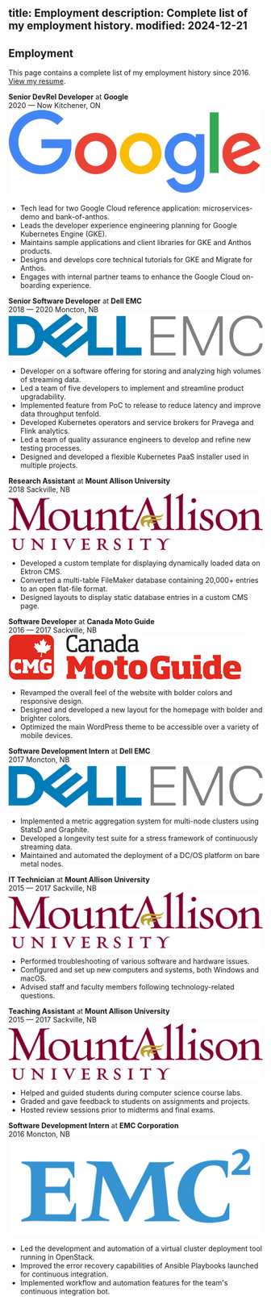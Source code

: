 title: Employment
description: Complete list of my employment history.
modified: 2024-12-21
---

## <i class="fa-duotone fa-light fa-memo-circle-info me-1"></i>Employment

This page contains a complete list of my employment history since 2016. [View my resume](/resume/).

<!-- IFTTT: Update /resume too -->

<div class="resume-cards-group">
  <div class="resume-card">
    <div class="resume-card-header">
      <div>
        <b>Senior DevRel Developer</b> at <b>Google</b><br>
        <span class="me-2 no-wrap"><i class="fa-duotone fa-light fa-calendar me-1 color-green"></i>2020 — Now</span>
        <span class="me-2 no-wrap"><i class="fa-duotone fa-light fa-location-dot me-1 color-red"></i>Kitchener, ON</span>
      </div>
      <img class="no-radius h-40 d-sm-none" src="/static/assets/logo-google.png" alt="Logo for Google">
    </div>
    <div class="resume-card-content">
      <ul>
        <li>Tech lead for two Google Cloud reference application: microservices-demo and bank-of-anthos.</li>
        <li>Leads the developer experience engineering planning for Google Kubernetes Engine (GKE).</li>
        <li>Maintains sample applications and client libraries for GKE and Anthos products.</li>
        <li>Designs and develops core technical tutorials for GKE and Migrate for Anthos.</li>
        <li>Engages with internal partner teams to enhance the Google Cloud on-boarding experience.</li>
      </ul>
    </div>
  </div>

  <div class="resume-card">
    <div class="resume-card-header">
      <div>
        <b>Senior Software Developer</b> at <b>Dell EMC</b><br>
        <span class="me-2 no-wrap"><i class="fa-duotone fa-light fa-calendar me-1 color-green"></i>2018 — 2020</span>
        <span class="me-2 no-wrap"><i class="fa-duotone fa-light fa-location-dot me-1 color-red"></i>Moncton, NB</span>
      </div>
      <img class="no-radius h-30 d-sm-none" src="/static/assets/logo-dell-emc.png" alt="Logo for Dell EMC">
    </div>
    <div class="resume-card-content">
      <ul>
        <li>Developer on a software offering for storing and analyzing high volumes of streaming data.</li>
        <li>Led a team of five developers to implement and streamline product upgradability.</li>
        <li>Implemented feature from PoC to release to reduce latency and improve data throughput tenfold.</li>
        <li>Developed Kubernetes operators and service brokers for Pravega and Flink analytics.</li>
        <li>Led a team of quality assurance engineers to develop and refine new testing processes.</li>
        <li>Designed and developed a flexible Kubernetes PaaS installer used in multiple projects.</li>
      </ul>
    </div>
  </div>

  <div class="resume-card">
    <div class="resume-card-header">
      <div>
        <b>Research Assistant</b> at <b>Mount Allison University</b><br>
        <span class="me-2 no-wrap"><i class="fa-duotone fa-light fa-calendar me-1 color-green"></i>2018</span>
        <span class="me-2 no-wrap"><i class="fa-duotone fa-light fa-location-dot me-1 color-red"></i>Sackville, NB</span>
      </div>
      <img class="no-radius h-40 d-sm-none" src="/static/assets/logo-mount-allison.png" alt="Logo for Mount Allison University">
    </div>
    <div class="resume-card-content">
      <ul>
        <li>Developed a custom template for displaying dynamically loaded data on Ektron CMS.</li>
        <li>Converted a multi-table FileMaker database containing 20,000+ entries to an open flat-file format.</li>
        <li>Designed layouts to display static database entries in a custom CMS page.</li>
      </ul>
    </div>
  </div>

  <div class="resume-card">
    <div class="resume-card-header">
      <div>
        <b>Software Developer</b> at <b>Canada Moto Guide</b><br>
        <span class="me-2 no-wrap"><i class="fa-duotone fa-light fa-calendar me-1 color-green"></i>2016 — 2017</span>
        <span class="me-2 no-wrap"><i class="fa-duotone fa-light fa-location-dot me-1 color-red"></i>Sackville, NB</span>
      </div>
      <img class="no-radius h-35 d-sm-none" src="/static/assets/logo-canada-moto-guide.png" alt="Logo for Canada Moto Guide">
    </div>
    <div class="resume-card-content">
      <ul>
        <li>Revamped the overall feel of the website with bolder colors and responsive design.</li>
        <li>Designed and developed a new layout for the homepage with bolder and brighter colors.</li>
        <li>Optimized the main WordPress theme to be accessible over a variety of mobile devices.</li>
      </ul>
    </div>
  </div>

  <div class="resume-card">
    <div class="resume-card-header">
      <div>
        <b>Software Development Intern</b> at <b>Dell EMC</b><br>
        <span class="me-2 no-wrap"><i class="fa-duotone fa-light fa-calendar me-1 color-green"></i>2017</span>
        <span class="me-2 no-wrap"><i class="fa-duotone fa-light fa-location-dot me-1 color-red"></i>Moncton, NB</span>
      </div>
      <img class="no-radius h-30 d-sm-none" src="/static/assets/logo-dell-emc.png" alt="Logo for Dell EMC">
    </div>
    <div class="resume-card-content">
      <ul>
        <li>Implemented a metric aggregation system for multi-node clusters using StatsD and Graphite.</li>
        <li>Developed a longevity test suite for a stress framework of continuously streaming data.</li>
        <li>Maintained and automated the deployment of a DC/OS platform on bare metal nodes.</li>
      </ul>
    </div>
  </div>

  <div class="resume-card">
    <div class="resume-card-header">
      <div>
        <b>IT Technician</b> at <b>Mount Allison University</b><br>
        <span class="me-2 no-wrap"><i class="fa-duotone fa-light fa-calendar me-1 color-green"></i>2015 — 2017</span>
        <span class="me-2 no-wrap"><i class="fa-duotone fa-light fa-location-dot me-1 color-red"></i>Sackville, NB</span>
      </div>
      <img class="no-radius h-40 d-sm-none" src="/static/assets/logo-mount-allison.png" alt="Logo for Mount Allison University">
    </div>
    <div class="resume-card-content">
      <ul>
        <li>Performed troubleshooting of various software and hardware issues.</li>
        <li>Configured and set up new computers and systems, both Windows and macOS.</li>
        <li>Advised staff and faculty members following technology-related questions.</li>
      </ul>
    </div>
  </div>

  <div class="resume-card">
    <div class="resume-card-header">
      <div>
        <b>Teaching Assistant</b> at <b>Mount Allison University</b><br>
        <span class="me-2 no-wrap"><i class="fa-duotone fa-light fa-calendar me-1 color-green"></i>2015 — 2017</span>
        <span class="me-2 no-wrap"><i class="fa-duotone fa-light fa-location-dot me-1 color-red"></i>Sackville, NB</span>
      </div>
      <img class="no-radius h-40 d-sm-none" src="/static/assets/logo-mount-allison.png" alt="Logo for Mount Allison University">
    </div>
    <div class="resume-card-content">
      <ul>
        <li>Helped and guided students during computer science course labs.</li>
        <li>Graded and gave feedback to students on assignments and projects.</li>
        <li>Hosted review sessions prior to midterms and final exams.</li>
      </ul>
    </div>
  </div>

  <div class="resume-card">
    <div class="resume-card-header">
      <div>
        <b>Software Development Intern</b> at <b>EMC Corporation</b><br>
        <span class="me-2 no-wrap"><i class="fa-duotone fa-light fa-calendar me-1 color-green"></i>2016</span>
        <span class="me-2 no-wrap"><i class="fa-duotone fa-light fa-location-dot me-1 color-red"></i>Moncton, NB</span>
      </div>
      <img class="no-radius h-35 d-sm-none" src="/static/assets/logo-emc-corporation.png" alt="Logo for EMC Corporation">
    </div>
    <div class="resume-card-content">
      <ul>
        <li>Led the development and automation of a virtual cluster deployment tool running in OpenStack.</li>
        <li>Improved the error recovery capabilities of Ansible Playbooks launched for continuous integration.</li>
        <li>Implemented workflow and automation features for the team's continuous integration bot.</li>
      </ul>
    </div>
  </div>
</div>
